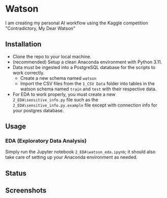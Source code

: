 # Watson
I am creating my personal AI workflow using the Kaggle competition "Contradictory, My Dear Watson"

## Installation
* Clone the repo to your local machine.
* (recommended) Setup a clean Anaconda environment with Python 3.11.
* Data must be ingested into a PostgreSQL database for the scripts to work correctly.
  * Create a new schema named `watson`
  * Import the CSV files from the `1_CSV Data` folder into tables in the watson schema named `train` and `test` with their respective data.
* For EDA to work properly, you must create a new `2_EDA\sensitive_info.py` file such as the `2_EDA\sensitive_info.py.example` file except with connection info for your postgres database.
 
## Usage
### EDA (Exploratory Data Analysis)
Simply run the Jupyter notebook `2_EDA\watson_eda.ipynb`; it should also take care of setting up your Anaconda environment as needed.

## Status

## Screenshots

